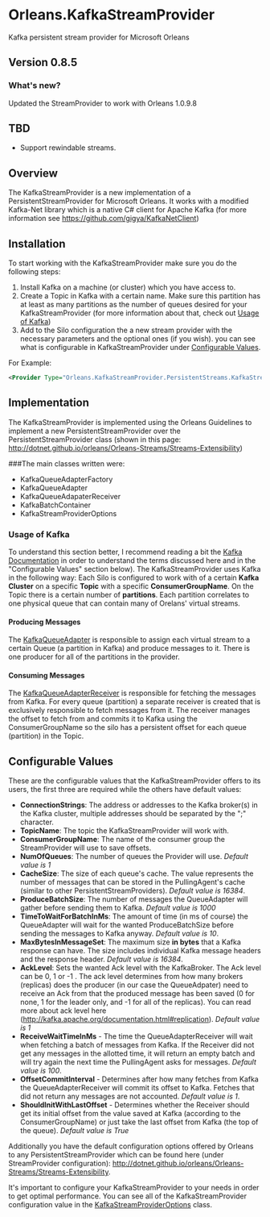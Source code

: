 # Orleans.KafkaStreamProvider
Kafka persistent stream provider for Microsoft Orleans

## Version 0.8.5

### What's new?
Updated the StreamProvider to work with Orleans 1.0.9.8

## TBD
- Support rewindable streams.

## Overview
The KafkaStreamProvider is a new implementation of a PersistentStreamProvider for Microsoft Orleans. 
It works with a modified Kafka-Net library which is a native C# client for Apache Kafka (for more information see https://github.com/gigya/KafkaNetClient)

## Installation
To start working with the KafkaStreamProvider make sure you do the following steps:

1. Install Kafka on a machine (or cluster) which you have access to.
2. Create a Topic in Kafka with a certain name. Make sure this partition has at least as many partitions as the number of queues desired for your KafkaStreamProvider (for more information about that, check out [Usage of Kafka](#usageOfKafka))
3. Add to the Silo configuration the a new stream provider with the necessary parameters and the optional ones (if you wish). you can see what is configurable in KafkaStreamProvider under [Configurable Values](#configurableValues).

For Example:

```xml
<Provider Type="Orleans.KafkaStreamProvider.PersistentStreams.KafkaStreamProvider" Name="KafkaProvider" ConsumerGroupName="siloConsumerGroup" ConnectionStrings="http://192.168.1.1:9092" TopicName="TopicForSilo" NumQueues="4"/>
```

## Implementation
The KafkaStreamProvider is implemented using the Orleans Guidelines to implement a new PersistentStreamProvider over the PersistentStreamProvider class (shown in this page: http://dotnet.github.io/orleans/Orleans-Streams/Streams-Extensibility)

###The main classes written were:
- KafkaQueueAdapterFactory
- KafkaQueueAdapter
- KafkaQueueAdapaterReceiver
- KafkaBatchContainer
- KafkaStreamProviderOptions

### <a name="usageOfKafka"></a>Usage of Kafka
To understand this section better, I recommend reading a bit the [Kafka Documentation](http://kafka.apache.org/documentation.html) in order to understand the terms discussed here and in the "Configurable Values" section below). 
The KafkaStreamProvider uses Kafka in the following way:
Each Silo is configured to work with of a certain **Kafka Cluster** on a specific **Topic** with a specific **ConsumerGroupName**. On the Topic there is a certain number of **partitions**. Each partition correlates to one physical queue that can contain many of Orelans' virtual streams.

#### Producing Messages
The [KafkaQueueAdapter](./src/Orleans.KafkaStreamProvider/KafkaQueue/KafkaQueueAdapter.cs) is responsible to assign each virtual stream to a certain Queue (a partition in Kafka) and produce messages to it. There is one producer for all of the partitions in the provider.

#### Consuming Messages
The [KafkaQueueAdapterReceiver](./src/Orleans.KafkaStreamProvider/KafkaQueue/KafkaQueueAdapterReceiver.cs) is responsible for fetching the messages from Kafka. For every queue (partition) a separate receiver is created that is exclusively responsible to fetch messages from it. The receiver manages the offset to fetch from and commits it to Kafka using the ConsumerGroupName so the silo has a persistent offset for each queue (partition) in the Topic.

## <a name="configurableValues"></a>Configurable Values
These are the configurable values that the KafkaStreamProvider offers to its users, the first three are required while the others have default values:

- **ConnectionStrings**: The address or addresses to the Kafka broker(s) in the Kafka cluster, multiple addresses
  should be separated by the ";" character.
- **TopicName**: The topic the KafkaStreamProvider will work with.
- **ConsumerGroupName**: The name of the consumer group the StreamProvider will use to save offsets.
- **NumOfQueues**: The number of queues the Provider will use. *Default value is 1*
- **CacheSize**: The size of each queue's cache. The value represents the number of messages that can be stored in the PullingAgent's cache (similar to other PersistentStreamProviders). *Default value is 16384*.
- **ProduceBatchSize**: The number of messages the QueueAdapter will gather before sending them to Kafka. *Default value is 1000*
- **TimeToWaitForBatchInMs**: The amount of time (in ms of course) the QueueAdapter will wait for the wanted ProduceBatchSize before sending the messages to Kafka anyway. *Default value is 10*.
- **MaxBytesInMessageSet**: The maximum size **in bytes** that a Kafka response can have. The size includes individual Kafka message headers and the response header. *Default value is 16384*.
- **AckLevel**: Sets the wanted Ack level with the KafkaBroker. The Ack level can be 0, 1 or -1 . The ack level determines from how many brokers (replicas) does the producer (in our case the QueueAdpater) need to receive an Ack from that the produced message has been saved (0 for none, 1 for the leader only, and -1 for all of the replicas). You can read more about ack level here (http://kafka.apache.org/documentation.html#replication). *Default value is 1*
- **ReceiveWaitTimeInMs** - The time the QueueAdapterReceiver will wait when fetching a batch of messages from Kafka. If the Receiver did not get any messages in the allotted time, it will return an empty batch and will try again the next time the PullingAgent asks for messages. *Default value is 100*.
- **OffsetCommitInterval** - Determines after how many fetches from Kafka the QueueAdapterReceiver will commit its offset to Kafka. Fetches that did not return any messages are not accounted. *Default value is 1*.
- **ShouldInitWithLastOffset** - Determines whether the Receiver should get its initial offset from the value saved at Kafka (according to the ConsumerGroupName) or just take the last offset from Kafka (the top of the queue). *Default value is True*

Additionally you have the default configuration options offered by Orleans to any PersistentStreamProvider which can be found here (under StreamProvider configuration): http://dotnet.github.io/orleans/Orleans-Streams/Streams-Extensibility. 

It's important to configure your KafkaStreamProvider to your needs in order to get optimal performance.
You can see all of the KafkaStreamProvider configuration value in the [KafkaStreamProviderOptions](./src/Orleans.KafkaStreamProvider/KafkaQueue/KafkaStreamProviderOptions.cs) class.
